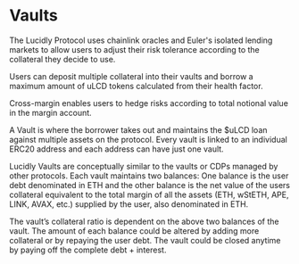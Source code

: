 # Vaults

The Lucidly Protocol uses chainlink oracles and Euler's isolated lending markets to allow users to adjust their risk tolerance according to the collateral they decide to use.

Users can deposit multiple collateral into their vaults and borrow a maximum amount of uLCD tokens calculated from their health factor. 

Cross-margin enables users to hedge risks according to total notional value in the margin account.

A Vault is where the borrower takes out and maintains the $uLCD loan against multiple assets on the protocol. Every vault is linked to an individual ERC20 address and each address can have just one vault. 

Lucidly Vaults are conceptually similar to the vaults or CDPs managed by other protocols. Each vault maintains two balances: One balance is the user debt denominated in ETH and the other balance is the net value of the users collateral equivalent to the total margin of all the assets (ETH, wStETH, APE, LINK, AVAX, etc.) supplied by the user, also denominated in ETH. 

The vault’s collateral ratio is dependent on the above two balances of the vault. The amount of each balance could be altered by adding more collateral or by repaying the user debt. The vault could be closed anytime by paying off the complete debt + interest.
